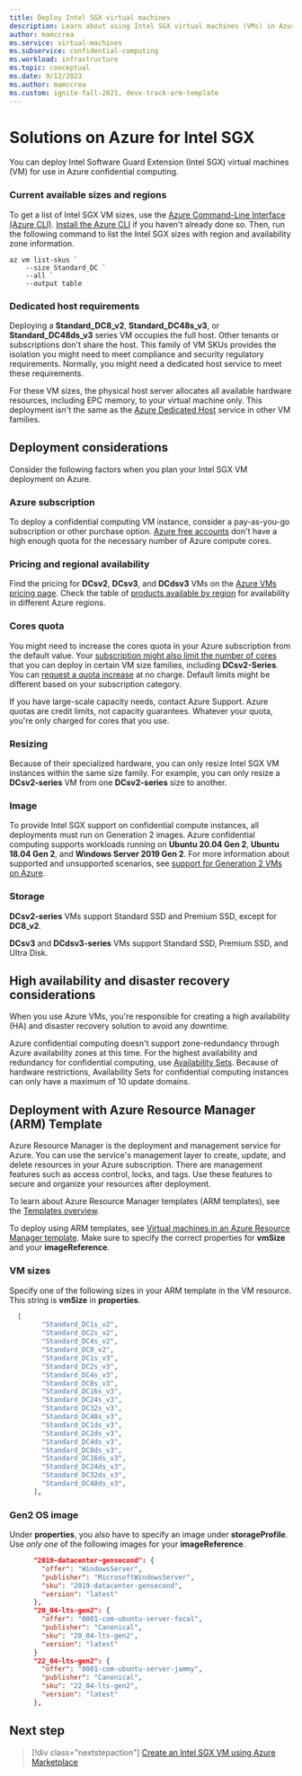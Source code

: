 ```yaml
---
title: Deploy Intel SGX virtual machines
description: Learn about using Intel SGX virtual machines (VMs) in Azure confidential computing.
author: mamccrea
ms.service: virtual-machines
ms.subservice: confidential-computing
ms.workload: infrastructure
ms.topic: conceptual
ms.date: 9/12/2023
ms.author: mamccrea
ms.custom: ignite-fall-2021, devx-track-arm-template
---
```


# Solutions on Azure for Intel SGX

You can deploy Intel Software Guard Extension (Intel SGX) virtual machines (VM) for use in Azure confidential computing. 

### Current available sizes and regions

To get a list of Intel SGX VM sizes, use the [Azure Command-Line Interface (Azure CLI)](/cli/azure/what-is-azure-cli). [Install the Azure CLI](/cli/azure/install-azure-cli) if you haven't already done so. Then, run the following command to list the Intel SGX sizes with region and availability zone information.

```azurecli-interactive
az vm list-skus `
    --size Standard_DC `
    --all `
    --output table
```

### Dedicated host requirements

Deploying a **Standard_DC8_v2**, **Standard_DC48s_v3**, or **Standard_DC48ds_v3** series VM occupies the full host. Other tenants or subscriptions don't share the host. This family of VM SKUs provides the isolation you might need to meet compliance and security regulatory requirements. Normally, you might need a dedicated host service to meet these requirements. 

For these VM sizes, the physical host server allocates all available hardware resources, including EPC memory, to your virtual machine only. This deployment isn't the same as the [Azure Dedicated Host](../virtual-machines/dedicated-hosts.md) service in other VM families.

## Deployment considerations

Consider the following factors when you plan your Intel SGX VM deployment on Azure.

### Azure subscription

To deploy a confidential computing VM instance, consider a pay-as-you-go subscription or other purchase option. [Azure free accounts](https://azure.microsoft.com/free/) don't have a high enough quota for the necessary number of Azure compute cores.

### Pricing and regional availability

Find the pricing for **DCsv2**, **DCsv3**, and **DCdsv3** VMs on the [Azure VMs pricing page](https://azure.microsoft.com/pricing/details/virtual-machines/linux/). Check the table of [products available by region](https://azure.microsoft.com/global-infrastructure/services/?products=virtual-machines) for availability in different Azure regions.

### Cores quota

You might need to increase the cores quota in your Azure subscription from the default value. Your [subscription might also limit the number of cores](#azure-subscription) that you can deploy in certain VM size families, including **DCsv2-Series**. You can [request a quota increase](../azure-portal/supportability/per-vm-quota-requests.md) at no charge. Default limits might be different based on your subscription category.

If you have large-scale capacity needs, contact Azure Support. Azure quotas are credit limits, not capacity guarantees. Whatever your quota, you're only charged for cores that you use.
  
### Resizing 

Because of their specialized hardware, you can only resize Intel SGX VM instances within the same size family. For example, you can only resize a **DCsv2-series** VM from one **DCsv2-series** size to another. 

### Image

To provide Intel SGX support on confidential compute instances, all deployments must run on Generation 2 images. Azure confidential computing supports workloads running on **Ubuntu 20.04 Gen 2**, **Ubuntu 18.04 Gen 2**, and **Windows Server 2019 Gen 2**. For more information about supported and unsupported scenarios, see [support for Generation 2 VMs on Azure](../virtual-machines/generation-2.md).

### Storage

**DCsv2-series** VMs support Standard SSD and Premium SSD, except for **DC8_v2**.

**DCsv3** and **DCdsv3-series** VMs support Standard SSD, Premium SSD, and Ultra Disk.

## High availability and disaster recovery considerations

When you use Azure VMs, you're responsible for creating a high availability (HA) and disaster recovery solution to avoid any downtime. 

Azure confidential computing doesn't support zone-redundancy through Azure availability zones at this time. For the highest availability and redundancy for confidential computing, use [Availability Sets](../virtual-machines/availability-set-overview.md). Because of hardware restrictions, Availability Sets for confidential computing instances can only have a maximum of 10 update domains. 

## Deployment with Azure Resource Manager (ARM) Template

Azure Resource Manager is the deployment and management service for Azure. You can use the service's management layer to create, update, and delete resources in your Azure subscription. There are management features such as access control, locks, and tags. Use these features to secure and organize your resources after deployment.

To learn about Azure Resource Manager templates (ARM templates), see the [Templates overview](../azure-resource-manager/templates/overview.md).

To deploy using ARM templates, see [Virtual machines in an Azure Resource Manager template](../virtual-machines/windows/template-description.md). Make sure to specify the correct properties for **vmSize** and your **imageReference**.

### VM sizes

Specify one of the following sizes in your ARM template in the VM resource. This string is **vmSize** in **properties**.

```json
  [
        "Standard_DC1s_v2",
        "Standard_DC2s_v2",
        "Standard_DC4s_v2",
        "Standard_DC8_v2",
        "Standard_DC1s_v3",
        "Standard_DC2s_v3",
        "Standard_DC4s_v3",
        "Standard_DC8s_v3",
        "Standard_DC16s_v3",
        "Standard_DC24s_v3",
        "Standard_DC32s_v3",
        "Standard_DC48s_v3",
        "Standard_DC1ds_v3",
        "Standard_DC2ds_v3",
        "Standard_DC4ds_v3",
        "Standard_DC8ds_v3",
        "Standard_DC16ds_v3",
        "Standard_DC24ds_v3",
        "Standard_DC32ds_v3",
        "Standard_DC48ds_v3",
      ],
```

### Gen2 OS image

Under **properties**, you also have to specify an image under **storageProfile**. Use *only one* of the following images for your **imageReference**.

```json
      "2019-datacenter-gensecond": {
        "offer": "WindowsServer",
        "publisher": "MicrosoftWindowsServer",
        "sku": "2019-datacenter-gensecond",
        "version": "latest"
      },
      "20_04-lts-gen2": {
        "offer": "0001-com-ubuntu-server-focal",
        "publisher": "Canonical",
        "sku": "20_04-lts-gen2",
        "version": "latest"
      }
      "22_04-lts-gen2": {
        "offer": "0001-com-ubuntu-server-jammy",
        "publisher": "Canonical",
        "sku": "22_04-lts-gen2",
        "version": "latest"
      },
```

## Next step

> [!div class="nextstepaction"]
> [Create an Intel SGX VM using Azure Marketplace](quick-create-marketplace.md)
